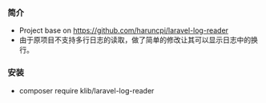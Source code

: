 ### 简介
* Project base on https://github.com/haruncpi/laravel-log-reader
* 由于原项目不支持多行日志的读取，做了简单的修改让其可以显示日志中的换行。

### 安装
* composer require klib/laravel-log-reader
